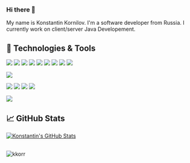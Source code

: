 ### Hi there 👋

<!--
**kkorr/kkorr** is a ✨ _special_ ✨ repository because its `README.md` (this file) appears on your GitHub profile.

Here are some ideas to get you started:

- 🔭 I’m currently working on ...
- 🌱 I’m currently learning ...
- 👯 I’m looking to collaborate on ...
- 🤔 I’m looking for help with ...
- 💬 Ask me about ...
- 📫 How to reach me: ...
- 😄 Pronouns: ...
- ⚡ Fun fact: ...
-->

My name is Konstantin Kornilov. I'm a software developer from Russia. I currently work on client/server Java Developement.

## 🔧 Technologies & Tools
![](https://img.shields.io/badge/Code-Java-informational?style=flat&logo=java&logoColor=white&color=blue)
![](https://img.shields.io/badge/Code-Spring-informational?style=flat&logo=spring&logoColor=white&color=blue)
![](https://img.shields.io/badge/Code-SpringBoot-informational?style=flat&logo=spring-boot&logoColor=white&color=blue)
![](https://img.shields.io/badge/Code-SpringSecurity-informational?style=flat&logo=Spring-Security&logoColor=white&color=blue)
![](https://img.shields.io/badge/Code-HTML-informational?style=flat&logo=html5&logoColor=white&color=blue)
![](https://img.shields.io/badge/Code-CSS-informational?style=flat&logo=css3&logoColor=white&color=blue)
![](https://img.shields.io/badge/Code-JavaScript-informational?style=flat&logo=javascript&logoColor=white&color=blue)
![](https://img.shields.io/badge/Code-JQuery-informational?style=flat&logo=jquery&logoColor=white&color=blue)
![](https://img.shields.io/badge/Code-BootStrap-informational?style=flat&logo=bootstrap&logoColor=white&color=blue)

![](https://img.shields.io/badge/DB-MySQL-informational?style=flat&logo=mysql&logoColor=white&color=blue)

![](https://img.shields.io/badge/Tools-Hibernate-informational?style=flat&logo=hibernate&logoColor=white&color=blue)
![](https://img.shields.io/badge/Tools-Maven-informational?style=flat&logo=ApacheMaven&logoColor=white&color=blue)
![](https://img.shields.io/badge/Tools-Tomcat-informational?style=flat&logo=ApacheTomcat&logoColor=white&color=blue)
![](https://img.shields.io/badge/Tools-Thymeleaf-informational?style=flat&logo=Thymeleaf&logoColor=white&color=blue)

![](https://img.shields.io/badge/Editor-IntelliJ_IDEA-informational?style=flat&logo=intellij-idea&logoColor=white&color=blue)

## &#x1f4c8; GitHub Stats

<a href="https://github.com/kkorr/kkorr">
  <img align="center" src="https://github-readme-stats.vercel.app/api?username=kkorr&show_icons=true&line_height=27&count_private=true&title_color=ffffff&text_color=c9cacc&icon_color=blue&bg_color=1d1f21" alt="Konstantin's GitHub Stats" />
</a>
<br><br>
<p align="left"><img src="https://komarev.com/ghpvc/?username=kkorr&label=Profile%20views&color=blue&style=flat" alt="kkorr"/></p>

<!--
![](https://komarev.com/ghpvc/?username=kkorr&label=PROFILE+VIEWS)
-->
